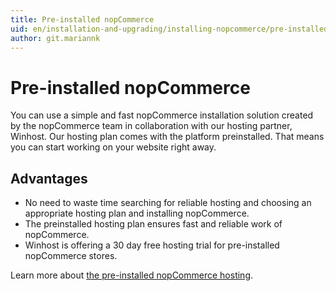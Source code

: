 ```yaml
---
title: Pre-installed nopCommerce
uid: en/installation-and-upgrading/installing-nopcommerce/pre-installed-nopcommerce
author: git.mariannk
---
```


# Pre-installed nopCommerce

You can use a simple and fast nopCommerce installation solution created by the nopCommerce team in collaboration with our hosting partner, Winhost. Our hosting plan comes with the platform preinstalled. That means you can start working on your website right away.

## Advantages

* No need to waste time searching for reliable hosting and choosing an appropriate hosting plan and installing nopCommerce.
* The preinstalled hosting plan ensures fast and reliable work of nopCommerce.
* Winhost is offering a 30 day free hosting trial for pre-installed nopCommerce stores.

Learn more about [the pre-installed nopCommerce hosting](https://www.winhost.com/a/noponwh$nopcommerce).
